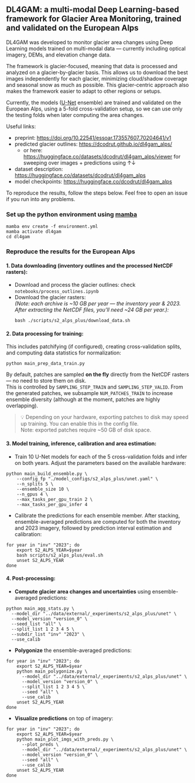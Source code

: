 ## DL4GAM: a multi-modal Deep Learning-based framework for Glacier Area Monitoring, trained and validated on the European Alps

DL4GAM was developed to monitor glacier area changes using Deep Learning models trained on multi-modal data — currently including optical imagery, DEMs, and elevation change data.

The framework is glacier-focused, meaning that data is processed and analyzed on a glacier-by-glacier basis. 
This allows us to download the best images independently for each glacier, minimizing cloud/shadow coverage and seasonal snow as much as possible. 
This glacier-centric approach also makes the framework easier to adapt to other regions or setups.

Currently, the models ([U-Net](https://arxiv.org/abs/1505.04597) ensemble) are trained and validated on the European Alps, using a 5-fold cross-validation setup, so we can use only the testing folds when later computing the area changes. 

Useful links:
- preprint: https://doi.org/10.22541/essoar.173557607.70204641/v1
- predicted glacier outlines: https://dcodrut.github.io/dl4gam_alps/
  - or here: https://huggingface.co/datasets/dcodrut/dl4gam_alps/viewer for sweeping over images + predictions using ↑↓
- dataset description: https://huggingface.co/datasets/dcodrut/dl4gam_alps
- model checkpoints: https://huggingface.co/dcodrut/dl4gam_alps

To reproduce the results, follow the steps below. Feel free to open an issue if you run into any problems.

### Set up the python environment using [mamba](https://github.com/conda-forge/miniforge)
```shell
mamba env create -f environment.yml
mamba activate dl4gam
cd dl4gam
```

### Reproduce the results for the European Alps
#### 1. Data downloading (inventory outlines and the processed NetCDF rasters):
- Download and process the glacier outlines: check `notebooks/process_outlines.ipynb`
- Download the glacier rasters:   
_(Note: each archive is ~10 GB per year — the inventory year & 2023. After extracting the NetCDF files, you’ll need ~24 GB per year.):_   
    ```shell
    bash ./scripts/s2_alps_plus/download_data.sh
    ```

#### 2. Data processing for training:
This includes patchifying (if configured), creating cross-validation splits, and computing data statistics for normalization:
```shell
python main_prep_data_train.py
```
By default, patches are sampled **on the fly** directly from the NetCDF rasters — no need to store them on disk.  
This is controlled by `SAMPLING_STEP_TRAIN` and `SAMPLING_STEP_VALID`. 
From the generated patches, we subsample `NUM_PATCHES_TRAIN` to increase ensemble diversity (although at the moment, patches are highly overlapping).

> 💡 Depending on your hardware, exporting patches to disk may speed up training. You can enable this in the config file.  
> Note: exported patches require ~50 GB of disk space.

#### 3. Model training, inference, calibration and area estimation:
- Train 10 U-Net models for each of the 5 cross-validation folds and infer on both years. Adjust the parameters based on the available hardware:   
```shell
python main_build_ensemble.py \
    --config_fp "./model_configs/s2_alps_plus/unet.yaml" \
    --n_splits 5 \
    --ensemble_size 10 \
    --n_gpus 4 \
    --max_tasks_per_gpu_train 2 \
    --max_tasks_per_gpu_infer 4 
```
- Calibrate the predictions for each ensemble member. After stacking, ensemble-averaged predictions are computed for both the inventory and 2023 imagery, followed by prediction interval estimation and calibration: 
```shell
for year in "inv" "2023"; do
    export S2_ALPS_YEAR=$year
    bash scripts/s2_alps_plus/eval.sh
    unset S2_ALPS_YEAR
done
```

#### 4. Post-processing:
- **Compute glacier area changes and uncertainties** using ensemble-averaged predictions:
```shell
python main_agg_stats.py \
  --model_dir "../data/external/_experiments/s2_alps_plus/unet" \
  --model_version "version_0" \
  --seed_list "all" \
  --split_list 1 2 3 4 5 \
  --subdir_list "inv" "2023" \
  --use_calib
```
- **Polygonize** the ensemble-averaged predictions:
```shell
for year in "inv" "2023"; do
    export S2_ALPS_YEAR=$year
    python main_polygonize.py \
      --model_dir "../data/external/_experiments/s2_alps_plus/unet" \
      --model_version "version_0" \
      --split_list 1 2 3 4 5 \
      --seed "all" \
      --use_calib
    unset S2_ALPS_YEAR
done
```
- **Visualize predictions** on top of imagery:
```shell
for year in "inv" "2023"; do
    export S2_ALPS_YEAR=$year
    python main_plot_imgs_with_preds.py \
      --plot_preds \
      --model_dir "../data/external/_experiments/s2_alps_plus/unet" \
      --model_version "version_0" \
      --seed "all" \
      --use_calib
    unset S2_ALPS_YEAR
done
```
